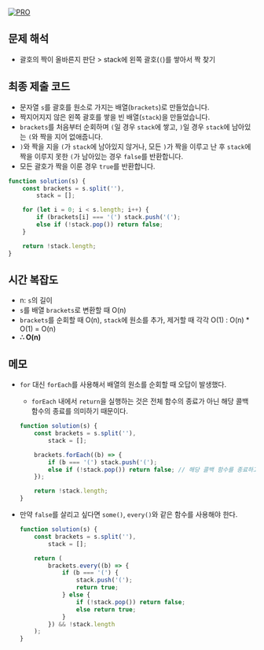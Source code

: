 [![PRO]][Link]

## 문제 해석

-   괄호의 짝이 올바른지 판단 > stack에 왼쪽 괄호(`(`)를 쌓아서 짝 찾기

## 최종 제출 코드

-   문자열 `s`를 괄호를 원소로 가지는 배열(`brackets`)로 만들었습니다.
-   짝지어지지 않은 왼쪽 괄호를 쌓을 빈 배열(`stack`)을 만들었습니다.
-   `brackets`를 처음부터 순회하며 `(`일 경우 `stack`에 쌓고, `)`일 경우 `stack`에 남아있는 `(`와 짝을 지어 없애줍니다.
-   `)`와 짝을 지을 `(`가 `stack`에 남아있지 않거나, 모든 `)`가 짝을 이루고 난 후 `stack`에 짝을 이루지 못한 `(`가 남아있는 경우 `false`를 반환합니다.
-   모든 괄호가 짝을 이룬 경우 `true`를 반환합니다.

```js
function solution(s) {
    const brackets = s.split(''),
        stack = [];

    for (let i = 0; i < s.length; i++) {
        if (brackets[i] === '(') stack.push('(');
        else if (!stack.pop()) return false;
    }

    return !stack.length;
}
```

## 시간 복잡도

-   n: `s`의 길이
-   `s`를 배열 `brackets`로 변환할 때 O(n)
-   `brackets`를 순회할 때 O(n), `stack`에 원소를 추가, 제거할 때 각각 O(1) : O(n) \* O(1) = O(n)
-   **∴ O(n)**

## 메모

-   `for` 대신 `forEach`를 사용해서 배열의 원소를 순회할 때 오답이 발생했다.

    -   `forEach` 내에서 `return`을 실행하는 것은 전체 함수의 종료가 아닌 해당 콜백 함수의 종료를 의미하기 때문이다.

    ```js
    function solution(s) {
        const brackets = s.split(''),
            stack = [];

        brackets.forEach((b) => {
            if (b === '(') stack.push('(');
            else if (!stack.pop()) return false; // 해당 콜백 함수를 종료하고 다음 콜백 함수를 실행함 (false의 의미 X)
        });

        return !stack.length;
    }
    ```

-   만약 `false`를 살리고 싶다면 `some()`, `every()`와 같은 함수를 사용해야 한다.

    ```js
    function solution(s) {
        const brackets = s.split(''),
            stack = [];

        return (
            brackets.every((b) => {
                if (b === '(') {
                    stack.push('(');
                    return true;
                } else {
                    if (!stack.pop()) return false;
                    else return true;
                }
            }) && !stack.length
        );
    }
    ```

<!---------------------------------------------------------------------------->

[PRO]: https://github.com/GoSSaChin/algorithm-js/assets/107768516/67c43b52-bc3f-4571-a249-5519021afbb0
[Link]: https://school.programmers.co.kr/learn/courses/30/lessons/12909
